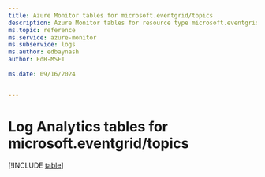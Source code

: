 ```yaml
---
title: Azure Monitor tables for microsoft.eventgrid/topics
description: Azure Monitor tables for resource type microsoft.eventgrid/topics
ms.topic: reference
ms.service: azure-monitor
ms.subservice: logs
ms.author: edbaynash
author: EdB-MSFT
   
ms.date: 09/16/2024


---
```


# Log Analytics tables for microsoft.eventgrid/topics  

[!INCLUDE [table](~/reusable-content/ce-skilling/azure/includes/azure-monitor/reference/tables/microsoft-eventgrid_topics-include.md)]

